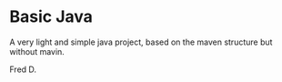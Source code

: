 # Basic Java

A very light and simple java project, based on the maven structure but without mavin.

Fred D.

